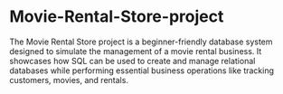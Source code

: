 # Movie-Rental-Store-project
The Movie Rental Store project is a beginner-friendly database system designed to simulate the management of a movie rental business. It showcases how SQL can be used to create and manage relational databases while performing essential business operations like tracking customers, movies, and rentals.
